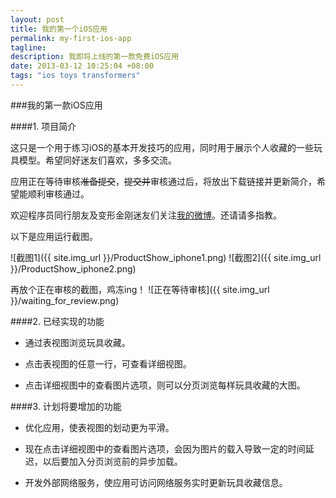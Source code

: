 ```yaml
---
layout: post
title: 我的第一个iOS应用
permalink: my-first-ios-app
tagline: 
description: 我即将上线的第一款免费iOS应用
date: 2013-03-12 10:25:04 +08:00
tags: "ios toys transformers"
---
```

###我的第一款iOS应用

####1. 项目简介

这只是一个用于练习iOS的基本开发技巧的应用，同时用于展示个人收藏的一些玩具模型。希望同好迷友们喜欢，多多交流。

应用正在等待审核~~准备提交~~，~~提交并~~审核通过后，将放出下载链接并更新简介，希望能顺利审核通过。

欢迎程序员同行朋友及变形金刚迷友们关注[我的微博](http://www.weibo.com/fatbigbright)。还请请多指教。

以下是应用运行截图。

![截图1]({{ site.img_url }}/ProductShow_iphone1.png)
![截图2]({{ site.img_url }}/ProductShow_iphone2.png)

再放个正在审核的截图，鸡冻ing！
![正在等待审核]({{ site.img_url }}/waiting_for_review.png)

####2. 已经实现的功能

* 通过表视图浏览玩具收藏。

* 点击表视图的任意一行，可查看详细视图。

* 点击详细视图中的查看图片选项，则可以分页浏览每样玩具收藏的大图。

####3. 计划将要增加的功能

* 优化应用，使表视图的划动更为平滑。

* 现在点击详细视图中的查看图片选项，会因为图片的载入导致一定的时间延迟，以后要加入分页浏览前的异步加载。

* 开发外部网络服务，使应用可访问网络服务实时更新玩具收藏信息。

